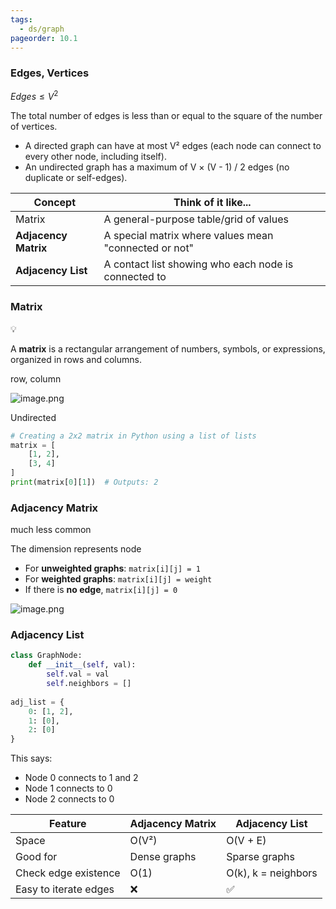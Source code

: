 ```yaml
---
tags:
  - ds/graph
pageorder: 10.1
---
```

### Edges, Vertices

$Edges≤V^2$

The total number of edges is less than or equal to the square of the number of vertices.

- A directed graph can have at most V² edges (each node can connect to every other node, including itself).
- An undirected graph has a maximum of V × (V - 1) / 2 edges (no duplicate or self-edges).

|**Concept**|**Think of it like...**|
|---|---|
|Matrix|A general-purpose table/grid of values|
|**Adjacency Matrix**|A special matrix where values mean "connected or not"|
|**Adjacency List**|A contact list showing who each node is connected to|

### Matrix

<aside> 💡

A **matrix** is a rectangular arrangement of numbers, symbols, or expressions, organized in rows and columns.

</aside>

row, column

![image.png](attachment:89a44627-c9ae-43fd-bcdf-eee54f8666d7:image.png)

Undirected

```python
# Creating a 2x2 matrix in Python using a list of lists
matrix = [
    [1, 2],
    [3, 4]
]
print(matrix[0][1])  # Outputs: 2
```

### Adjacency Matrix

much less common

The dimension represents node

- For **unweighted graphs**: `matrix[i][j] = 1`
- For **weighted graphs**: `matrix[i][j] = weight`
- If there is **no edge**, `matrix[i][j] = 0`

![image.png](attachment:fb63db1a-25f0-4df1-b964-68196d28fe28:image.png)

### Adjacency List

```python
class GraphNode:
	def __init__(self, val):
		self.val = val
		self.neighbors = []
		
adj_list = {
    0: [1, 2],
    1: [0],
    2: [0]
}
```

This says:

- Node 0 connects to 1 and 2
- Node 1 connects to 0
- Node 2 connects to 0

|Feature|Adjacency Matrix|Adjacency List|
|---|---|---|
|Space|O(V²)|O(V + E)|
|Good for|Dense graphs|Sparse graphs|
|Check edge existence|O(1)|O(k), k = neighbors|
|Easy to iterate edges|❌|✅|